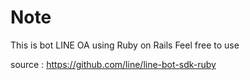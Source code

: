 # Note
This is bot LINE OA using Ruby on Rails
Feel free to use

source : https://github.com/line/line-bot-sdk-ruby
